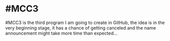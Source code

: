 # #MCC3

#MCC3 is the third program I am going to create in GitHub, the idea is in the very beginning stage, it has a chance of getting canceled and the name announcement might take more time than expected...
